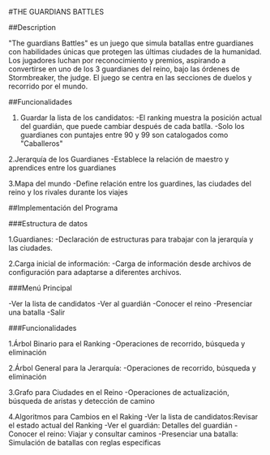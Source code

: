 #THE GUARDIANS BATTLES

##Description

"The guardians Battles" es un juego que simula batallas entre guardianes con habilidades únicas que protegen las últimas ciudades de la humanidad. Los jugadores luchan por reconocimiento y premios, aspirando a convertirse en uno de los 3 guardianes del reino, bajo las órdenes de Stormbreaker, the judge. El juego se centra en las secciones de duelos y recorrido por el mundo.

##Funcionalidades

1. Guardar la lista de los candidatos:
  -El ranking muestra la posición actual del guardián, que puede cambiar después de cada batlla.
  -Solo los guardianes con puntajes entre 90 y 99 son catalogados como "Caballeros"

2.Jerarquía de los Guardianes
  -Establece la relación de maestro y aprendices entre los guardianes

3.Mapa del mundo
  -Define relación entre los guardines, las ciudades del reino y los rivales durante los viajes

##Implementación del Programa

###Estructura de datos

1.Guardianes:
  -Declaración de estructuras para trabajar con la jerarquía y las ciudades.

2.Carga inicial de información:
  -Carga de información desde archivos de configuración para adaptarse a diferentes archivos.

###Menú Principal

  -Ver la lista de candidatos
  -Ver al guardián
  -Conocer el reino
  -Presenciar una batalla
  -Salir

###Funcionalidades

1.Árbol Binario para el Ranking 
  -Operaciones de recorrido, búsqueda y eliminación

2.Árbol General para la Jerarquía:
  -Operaciones de recorrido, búsqueda y eliminación

3.Grafo para Ciudades en el Reino
  -Operaciones de actualización, búsqueda de aristas y detección de camino

4.Algoritmos para Cambios en el Raking
  -Ver la lista de candidatos:Revisar el estado actual del Ranking
  -Ver el guardián: Detalles del guardián
  -Conocer el reino: Viajar y consultar caminos
  -Presenciar una batalla: Simulación de batallas con reglas especificas
